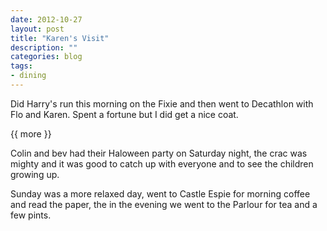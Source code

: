 ```yaml
---
date: 2012-10-27
layout: post
title: "Karen's Visit"
description: ""
categories: blog 
tags:
- dining
---
```


<!--start excerpt--> 
Did Harry's run this morning on the Fixie and then went to Decathlon with Flo and Karen. Spent a fortune but I did get a nice coat.

{{ more }} 

Colin and bev had their Haloween party on Saturday night, the crac was mighty and it was good to catch up with everyone and to see the children growing up.

Sunday was a more relaxed day, went to Castle Espie for morning coffee and read the paper, the in the evening we went to the Parlour for tea and a few pints.
